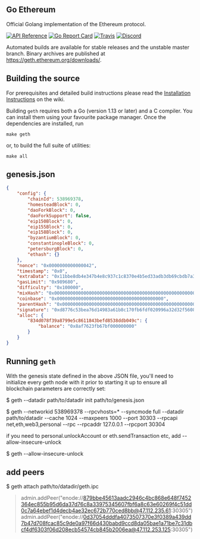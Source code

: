 ## Go Ethereum

Official Golang implementation of the Ethereum protocol.

[![API Reference](
https://camo.githubusercontent.com/915b7be44ada53c290eb157634330494ebe3e30a/68747470733a2f2f676f646f632e6f72672f6769746875622e636f6d2f676f6c616e672f6764646f3f7374617475732e737667
)](https://godoc.org/github.com/ethereum/go-ethereum)
[![Go Report Card](https://goreportcard.com/badge/github.com/ethereum/go-ethereum)](https://goreportcard.com/report/github.com/ethereum/go-ethereum)
[![Travis](https://travis-ci.org/ethereum/go-ethereum.svg?branch=master)](https://travis-ci.org/ethereum/go-ethereum)
[![Discord](https://img.shields.io/badge/discord-join%20chat-blue.svg)](https://discord.gg/nthXNEv)

Automated builds are available for stable releases and the unstable master branch. Binary
archives are published at https://geth.ethereum.org/downloads/.

## Building the source

For prerequisites and detailed build instructions please read the [Installation Instructions](https://github.com/ethereum/go-ethereum/wiki/Building-Ethereum) on the wiki.

Building `geth` requires both a Go (version 1.13 or later) and a C compiler. You can install
them using your favourite package manager. Once the dependencies are installed, run

```shell
make geth
```

or, to build the full suite of utilities:

```shell
make all
```




## genesis.json

```json
{
    "config": {
        "chainId": 538969378,
        "homesteadBlock": 0,
        "daoForkBlock": 0,
        "daoForkSupport": false,
        "eip150Block": 0,
        "eip155Block": 0,
        "eip158Block": 0,
        "byzantiumBlock": 0,
        "constantinopleBlock": 0,
        "petersburgBlock": 0,
        "ethash": {}
    },
    "nonce": "0x0000000000000042",
    "timestamp": "0x0",
    "extraData": "0x11bbe8db4e347b4e8c937c1c8370e4b5ed33adb3db69cbdb7a38e1e50b1b82fa",
    "gasLimit": "0x989680",
    "difficulty": "0x100000",
	"mixHash": "0x0000000000000000000000000000000000000000000000000000000000000000",
	"coinbase": "0x0000000000000000000000000000000000000000",
	"parentHash": "0x0000000000000000000000000000000000000000000000000000000000000000",
	"signature": "0xd8776c53bea76d14983a61b8c170fb6fdf020996a32d32f56082db210d6abe904c1c6e1fe98b215566f364aa5defcb996ac31d5386f4142c5b774d8de4e9016800",
    "alloc": {
        "834d078f39a8799e5c8611843befd8538ddb049c": {
            "balance": "0x8af7623fb67bf000000000"
        }
    }
}
```
## Running `geth`

With the genesis state defined in the above JSON file, you'll need to initialize every geth node with it prior to starting it up to ensure all blockchain parameters are correctly set:

$ geth --datadir path/to/datadir init path/to/genesis.json

$ geth --networkid 538969378 --rpcvhosts=* --syncmode full  --datadir path/to/datadir --cache 1024 --maxpeers 1000  --port 30303 --rpcapi net,eth,web3,personal --rpc --rpcaddr 127.0.0.1  --rpcport 30304

if you need to personal.unlockAccount or eth.sendTransaction etc, add --allow-insecure-unlock

$ geth --allow-insecure-unlock

## add peers

$ geth attach path/to/datadir/geth.ipc

> admin.addPeer("enode://879bbe45613aadc2946c4bc868e648f7452364ec855b95d6da37d76c8a33975345607fbf6a8c63e60269f4c51dd0c7a64ebef1d4decb4ae32ec672b770ced8bb@47.112.235.61:30305")
> admin.addPeer("enode://0d37054dddfa4073507370e3f0389a439dd7b47d708fcac85c9de0a97f66d430babd9ccd8da05bae1a71be7c31dbcf4df6303f06d208ecb54574cb845b2006ea@47.112.253.125:30305")






